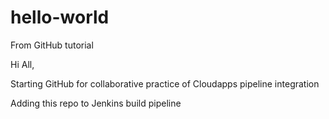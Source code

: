# hello-world
From GitHub tutorial

Hi All,

Starting GitHub for collaborative practice of Cloudapps pipeline integration

Adding this repo to Jenkins build pipeline